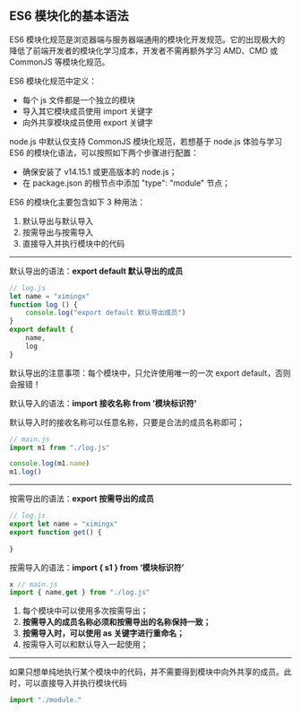 

## ES6 模块化的基本语法

ES6 模块化规范是浏览器端与服务器端通用的模块化开发规范。它的出现极大的降低了前端开发者的模块化学习成本，开发者不需再额外学习 AMD、CMD 或 CommonJS 等模块化规范。

ES6 模块化规范中定义：

- 每个 js 文件都是一个独立的模块
- 导入其它模块成员使用 import 关键字
- 向外共享模块成员使用 export 关键字

node.js 中默认仅支持 CommonJS 模块化规范，若想基于 node.js 体验与学习 ES6 的模块化语法，可以按照如下两个步骤进行配置：

- 确保安装了 v14.15.1 或更高版本的 node.js；
- 在 package.json 的根节点中添加 "type": "module" 节点；

ES6 的模块化主要包含如下 3 种用法：

1. 默认导出与默认导入
2. 按需导出与按需导入
3. 直接导入并执行模块中的代码

---

默认导出的语法：**export default 默认导出的成员**

```js
// log.js
let name = "ximingx"
function log () {
    console.log("export default 默认导出成员")
}
export default {
    name,
    log
}
```

默认导出的注意事项：每个模块中，只允许使用唯一的一次 export default，否则会报错！

默认导入的语法：**import 接收名称 from ‘模块标识符’**

默认导入时的接收名称可以任意名称，只要是合法的成员名称即可；

```js
// main.js
import m1 from "./log.js"

console.log(m1.name)
m1.log()
```

---

按需导出的语法：**export 按需导出的成员**

```js
// log.js
export let name = "ximingx"
export function get() {
    
}
```

按需导入的语法：**import { s1 } from ‘模块标识符’**

```js
x // main.js
import { name,get } from "./log.js"
```

1. 每个模块中可以使用多次按需导出；
2. **按需导入的成员名称必须和按需导出的名称保持一致；**
3. **按需导入时，可以使用 as 关键字进行重命名；**
4. 按需导入可以和默认导入一起使用；

---

如果只想单纯地执行某个模块中的代码，并不需要得到模块中向外共享的成员。此时，可以直接导入并执行模块代码

```js
import "./module."
```




